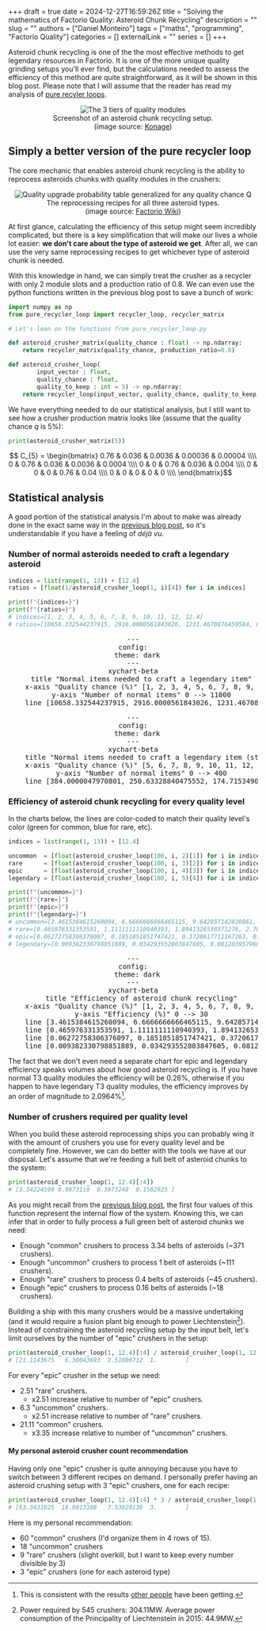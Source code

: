 +++ 
draft = true
date = 2024-12-27T16:59:26Z
title = "Solving the mathematics of Factorio Quality: Asteroid Chunk Recycling"
description = ""
slug = ""
authors = ["Daniel Monteiro"]
tags = ["maths", "programming", "Factorio Quality"]
categories = []
externalLink = ""
series = []
+++

<script type="module">
    import mermaid from 'https://cdn.jsdelivr.net/npm/mermaid@11/dist/mermaid.esm.min.mjs';
    mermaid.initialize({ startOnLoad: true });
</script>

Asteroid chunk recycling is one of the the most effective methods to get legendary resources in Factorio. It is one of the more unique quality grinding setups you'll ever find, but the calculations needed to assess the efficiency of this method are quite straightforward, as it will be shown in this blog post. Please note that I will assume that the reader has read my analysis of [pure recyler loops](/posts/factorio-pure-recycler-loop/).

<div style="text-align:center">
    <img src="/images/quality-recycling-screenshot.jpg" alt="The 3 tiers of quality modules"/>
    <figcaption>Screenshot of an asteroid chunk recycling setup.<br>(image source: <a href="https://youtu.be/gZCFnG8HDCA?si=gj-YBPIGAiUe_OTY&t=2297">Konage</a>)</figcaption>
</div>

## Simply a better version of the pure recycler loop

The core mechanic that enables asteroid chunk recycling is the ability to reprocess asteroids chunks with quality modules in the crushers:

<div style="text-align:center">
    <img src="/images/asteroid-reprocessing-recipes.png" alt="Quality upgrade probability table generalized for any quality chance Q"/>
    <figcaption> The reprocessing recipes for all three asteroid types. <br>(image source: <a href="https://wiki.factorio.com/Crusher">Factorio Wiki</a>)</figcaption>
</div>

At first glance, calculating the efficiency of this setup might seem incredibly complicated, but there is a key simplification that will make our lives a whole lot easier: **we don't care about the type of asteroid we get**. After all, we can use the very same reprocessing recipes to get whichever type of asteroid chunk is needed.

With this knowledge in hand, we can simply treat the crusher as a recycler with only 2 module slots and a production ratio of 0.8. We can even use the python functions written in the previous blog post to save a bunch of work:

```python
import numpy as np
from pure_recycler_loop import recycler_loop, recycler_matrix

# Let's lean on the functions from pure_recycler_loop.py

def asteroid_crusher_matrix(quality_chance : float) -> np.ndarray:
    return recycler_matrix(quality_chance, production_ratio=0.8)

def asteroid_crusher_loop(
        input_vector : float,
        quality_chance : float,
        quality_to_keep : int = 5) -> np.ndarray:
    return recycler_loop(input_vector, quality_chance, quality_to_keep, production_ratio=0.8)
```

We have everything needed to do our statistical analysis, but I still want to see how a crusher production matrix looks like (assume that the quality chance $q$ is 5%):

```python
print(asteroid_crusher_matrix(5))
```

$$ C_{5} = \begin{bmatrix}
  0.76 & 0.036 & 0.0036 & 0.00036 & 0.00004 \\\\
  0    & 0.76  & 0.036  & 0.0036  & 0.0004 \\\\
  0    & 0     & 0.76   & 0.036   & 0.004 \\\\
  0    & 0     & 0      & 0.76    & 0.04 \\\\
  0    & 0     & 0      & 0       & 0 \\\\
\end{bmatrix}$$

## Statistical analysis

A good portion of the statistical analysis I'm about to make was already done in the exact same way in the [previous blog post](/posts/factorio-pure-recycler-loop/), so it's understandable if you have a feeling of _déjà vu_.

### Number of normal asteroids needed to craft a legendary asteroid

```python
indices = list(range(1, 13)) + [12.4]
ratios = [float(1/asteroid_crusher_loop(1, i)[4]) for i in indices]

print(f"{indices=}")
print(f"{ratios=}")
# indices=[1, 2, 3, 4, 5, 6, 7, 8, 9, 10, 11, 12, 12.4]
# ratios=[10658.332544237915, 2916.0000561843026, 1231.4670876459584, 643.8607287181613, 384.0000047970801, 250.63328840475552, 174.71534904370753, 128.05539424941833, 97.6291795243653, 76.83200027295233, 62.06060624879639, 51.22968018283643, 47.698631555272826]
```

<pre style="text-align:center" class="mermaid">
---
config:
  theme: dark
---
xychart-beta
    title "Normal items needed to craft a legendary item"
    x-axis "Quality chance (%)" [1, 2, 3, 4, 5, 6, 7, 8, 9, 10, 11, 12, 12.4]
    y-axis "Number of normal items" 0 --> 11000
    line [10658.332544237915, 2916.0000561843026, 1231.4670876459584, 643.8607287181613, 384.0000047970801, 250.63328840475552, 174.71534904370753, 128.05539424941833, 97.6291795243653, 76.83200027295233, 62.06060624879639, 51.22968018283643, 47.698631555272826]
</pre>

<pre style="text-align:center" class="mermaid">
---
config:
  theme: dark
---
xychart-beta
    title "Normal items needed to craft a legendary item (starting from 5%)"
    x-axis "Quality chance (%)" [5, 6, 7, 8, 9, 10, 11, 12, 12.4]
    y-axis "Number of normal items" 0 --> 400
    line [384.0000047970801, 250.63328840475552, 174.71534904370753, 128.05539424941833, 97.6291795243653, 76.83200027295233, 62.06060624879639, 51.22968018283643, 47.698631555272826]
</pre>

### Efficiency of asteroid chunk recycling for every quality level

In the charts below, the lines are color-coded to match their quality level's color (green for common, blue for rare, etc).

```python
indices = list(range(1, 13)) + [12.4]

uncommon  = [float(asteroid_crusher_loop(100, i, 2)[1]) for i in indices]
rare      = [float(asteroid_crusher_loop(100, i, 3)[2]) for i in indices]
epic      = [float(asteroid_crusher_loop(100, i, 4)[3]) for i in indices]
legendary = [float(asteroid_crusher_loop(100, i, 5)[4]) for i in indices]

print(f"{uncommon=}")
print(f"{rare=}")
print(f"{epic=}")
print(f"{legendary=}")
# uncommon=[3.4615384615260094, 6.6666666666465115, 9.642857142830861, 12.413793103415511, 14.999999999958789, 17.41935483866937, 19.687499999959517, 21.818181818139728, 23.82352941171918, 25.714285714234272, 27.49999999995658, 29.189189189135714, 29.83957219245846]
# rare=[0.465976331353591, 1.1111111110940393, 1.8941326530371276, 2.782401902468548, 3.749999999959269, 4.7762747137958605, 5.844726562452839, 6.942148760279247, 8.057958477466594, 9.18367346933998, 10.312499999943766, 11.439006574092652, 11.887957905523466]
# epic=[0.06272758306376097, 0.1851851851747421, 0.3720617711167263, 0.623641805702194, 0.9374999999701643, 1.3096237118236027, 1.7351531982007549, 2.2088655146028944, 2.7254859555867896, 3.2798833818761275, 3.8671874999424296, 4.48285392765304, 4.736111571954229]
# legendary=[0.009382330798851889, 0.034293552803847605, 0.08120395796876448, 0.15531309335629098, 0.26041666663694074, 0.3989893028560425, 0.572359561880939, 0.7809120505857308, 1.0242839375283508, 1.3015410245193235, 1.6113281249513514, 1.9519934519426527, 2.096496209768022]
```

<pre style="text-align:center" class="mermaid" id="asteroid-chunk-recycling-loop-efficiency-chart">
---
config:
  theme: dark
---
xychart-beta
    title "Efficiency of asteroid chunk recycling"
    x-axis "Quality chance (%)" [1, 2, 3, 4, 5, 6, 7, 8, 9, 10, 11, 12, 12.4]
    y-axis "Efficiency (%)" 0 --> 30
    line [3.4615384615260094, 6.6666666666465115, 9.642857142830861, 12.413793103415511, 14.999999999958789, 17.41935483866937, 19.687499999959517, 21.818181818139728, 23.82352941171918, 25.714285714234272, 27.49999999995658, 29.189189189135714, 29.83957219245846]
    line [0.465976331353591, 1.1111111110940393, 1.8941326530371276, 2.782401902468548, 3.749999999959269, 4.7762747137958605, 5.844726562452839, 6.942148760279247, 8.057958477466594, 9.18367346933998, 10.312499999943766, 11.439006574092652, 11.887957905523466]
    line [0.06272758306376097, 0.1851851851747421, 0.3720617711167263, 0.623641805702194, 0.9374999999701643, 1.3096237118236027, 1.7351531982007549, 2.2088655146028944, 2.7254859555867896, 3.2798833818761275, 3.8671874999424296, 4.48285392765304, 4.736111571954229]
    line [0.009382330798851889, 0.034293552803847605, 0.08120395796876448, 0.15531309335629098, 0.26041666663694074, 0.3989893028560425, 0.572359561880939, 0.7809120505857308, 1.0242839375283508, 1.3015410245193235, 1.6113281249513514, 1.9519934519426527, 2.096496209768022]
</pre>

<style>
#asteroid-chunk-recycling-loop-efficiency-chart svg[aria-roledescription="xychart"] g.line-plot-0 path {stroke: #3eec57 !important;}
#asteroid-chunk-recycling-loop-efficiency-chart svg[aria-roledescription="xychart"] g.line-plot-1 path {stroke: #2495ff !important;}
#asteroid-chunk-recycling-loop-efficiency-chart svg[aria-roledescription="xychart"] g.line-plot-2 path {stroke: #c400ff !important;}
#asteroid-chunk-recycling-loop-efficiency-chart svg[aria-roledescription="xychart"] g.line-plot-3 path {stroke: #ff9500 !important;}
</style>

The fact that we don't even need a separate chart for epic and legendary efficiency speaks volumes about how good asteroid recycling is. If you have normal T3 quality modules the efficiency will be 0.26%, otherwise if you happen to have legendary T3 quality modules, the efficiency improves by an order of magnitude to 2.0964%[^1].

[^1]: This is consistent with the results [other people](https://youtu.be/gZCFnG8HDCA?si=2veyz-4isrfpC62v&t=2383) have been getting.

### Number of crushers required per quality level

When you build these asteroid reprocessing ships you can probably wing it with the amount of crushers you use for every quality level and be completely fine. However, we can do better with the tools we have at our disposal.
Let's assume that we're feeding a full belt of asteroid chunks to the system:

```python
print(asteroid_crusher_loop(1, 12.4)[:4])
# [3.34224599 0.9973119  0.3973248  0.1582925 ]
```

As you might recall from the [previous blog post](/posts/factorio-pure-recycler-loop/#basic-analysis-of-the-function-recycler_loops-output), the first four values of this function represent the internal flow of the system. Knowing this, we can infer that in order to fully process a full green belt of asteroid chunks we need:

- Enough "common" crushers to process 3.34 belts of asteroids (~371 crushers).
- Enough "uncommon" crushers to process 1 belt of asteroids (~111 crushers).
- Enough "rare" crushers to process 0.4 belts of asteroids (~45 crushers).
- Enough "epic" crushers to process 0.16 belts of asteroids (~18 crushers).

Building a ship with this many crushers would be a massive undertaking (and it would require a fusion plant big enough to power Liechtenstein[^2]). Instead of constraining the asteroid recycling setup by the input belt, let's limit ourselves by the number of "epic" crushers in the setup:

```python
print(asteroid_crusher_loop(1, 12.4)[:4] / asteroid_crusher_loop(1, 12.4)[3])
# [21.1143675   6.30043693  2.51006712  1.        ]
```

For every "epic" crusher in the setup we need:

- 2.51 "rare" crushers.
    - x2.51 increase relative to number of "epic" crushers.
- 6.3 "uncommon" crushers.
    - x2.51 increase relative to number of "rare" crushers.
- 21.11 "common" crushers.
    - x3.35 increase relative to number of "uncommon" crushers.

[^2]: Power required by 545 crushers: 304.11MW. Average power consumption of the Principality of Liechtenstein in 2015: 44.9MW.

#### My personal asteroid crusher count recommendation

Having only one "epic" crusher is quite annoying because you have to switch between 3 different recipes on demand. I personally prefer having an asteroid crushing setup with 3 "epic" crushers, one for each recipe:

```python
print(asteroid_crusher_loop(1, 12.4)[:4] * 3 / asteroid_crusher_loop(1, 12.4)[3])
# [63.3431025  18.9013108   7.53020136  3.        ]
```

Here is my personal recommendation:

- 60 "common" crushers (I'd organize them in 4 rows of 15).
- 18 "uncommon" crushers
- 9 "rare" crushers (slight overkill, but I want to keep every number divisible by 3)
- 3 "epic" crushers (one for each asteroid type)
